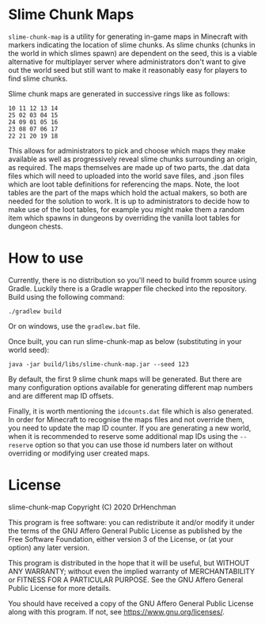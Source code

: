 # Slime Chunk Maps

`slime-chunk-map` is a utility for generating in-game maps in Minecraft with markers
indicating the location of slime chunks. As slime chunks (chunks in the world in which
slimes spawn) are dependent on the seed, this is a viable alternative for multiplayer server
where administrators don't want to give out the world seed but still want to make it reasonably
easy for players to find slime chunks.

Slime chunk maps are generated in successive rings like as follows:

    10 11 12 13 14
    25 02 03 04 15
    24 09 01 05 16
    23 08 07 06 17
    22 21 20 19 18

This allows for administrators to pick and choose which maps they make available as well
as progressively reveal slime chunks surrounding an origin, as required. The maps themselves
are made up of two parts, the .dat data files which will need to uploaded into the world save
files, and .json files which are loot table definitions for referencing the maps. Note, the
loot tables are the part of the maps which hold the actual makers, so both are needed for the
solution to work. It is up to administrators to decide how to make use of the loot tables, for
example you might make them a random item which spawns in dungeons by overriding the vanilla
loot tables for dungeon chests.

# How to use

Currently, there is no distribution so you'll need to build fromm source using Gradle. Luckily
there is a Gradle wrapper file checked into the repository. Build using the following command:

    ./gradlew build

Or on windows, use the `gradlew.bat` file.

Once built, you can run slime-chunk-map as below (substituting in your world seed):

    java -jar build/libs/slime-chunk-map.jar --seed 123

By default, the first 9 slime chunk maps will be generated. But there are many configuration options
available for generating different map numbers and are different map ID offsets.

Finally, it is worth mentioning the `idcounts.dat` file which is also generated. In order for Minecraft
to recognise the maps files and not override them, you need to update the map ID counter. If you are
generating a new world, when it is recommended to reserve some additional map IDs using the `--reserve`
option so that you can use those id numbers later on without overriding or modifying user created maps.

# License

slime-chunk-map
Copyright (C) 2020  DrHenchman

This program is free software: you can redistribute it and/or modify
it under the terms of the GNU Affero General Public License as published by
the Free Software Foundation, either version 3 of the License, or
(at your option) any later version.

This program is distributed in the hope that it will be useful,
but WITHOUT ANY WARRANTY; without even the implied warranty of
MERCHANTABILITY or FITNESS FOR A PARTICULAR PURPOSE.  See the
GNU Affero General Public License for more details.

You should have received a copy of the GNU Affero General Public License
along with this program.  If not, see <https://www.gnu.org/licenses/>.
